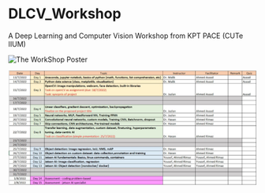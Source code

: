 # DLCV_Workshop
 A Deep Learning and Computer Vision Workshop from KPT PACE (CUTe IIUM)


![The WorkShop Poster](https://github.com/CUTe-EmbeddedAI/KPTPACE_DLCV_Workshop/blob/main/DLCVW.jfif?raw=true)

![The WorkShop Poster](https://github.com/CUTe-EmbeddedAI/DLCV_Workshop/blob/main/schedule.jpeg?raw=true)


